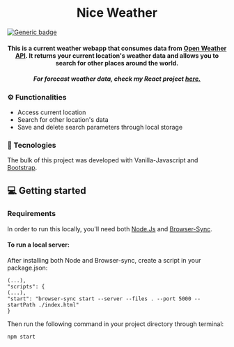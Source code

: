 <h1 align="center">
   Nice Weather 
</h1>

[![Generic badge](https://img.shields.io/badge/Status:-Concluded-<COLOR>.svg)](https://shields.io/)

<h4 align="center">This is a current weather webapp that consumes data from <a href="https://openweathermap.org/api">Open Weather API</a>. It returns your current location's weather data and allows you to search for other places around the world.</h4>
<h5 align="center">For forecast weather data, check my React project <a href="https://github.com/mateusasferreira/forecast-weather-app/">here.</a></h5>

### ⚙️ Functionalities
- Access current location 
- Search for other location's data
- Save and delete search parameters through local storage


### 🔧 Tecnologies
The bulk of this project was developed with Vanilla-Javascript and [Bootstrap](https://getbootstrap.com/).

## 💻 Getting started

### Requirements

In order to run this locally, you'll need both [Node.Js](https://nodejs.org/en/) and [Browser-Sync](https://browsersync.io/).


#### To run a local server: 
After installing both Node and Browser-sync, create a script in your package.json: 
```
(...),
"scripts": {
(...),
"start": "browser-sync start --server --files . --port 5000 --startPath ./index.html"
}
```
Then run the following command in your project directory through terminal: 
```
npm start
```
